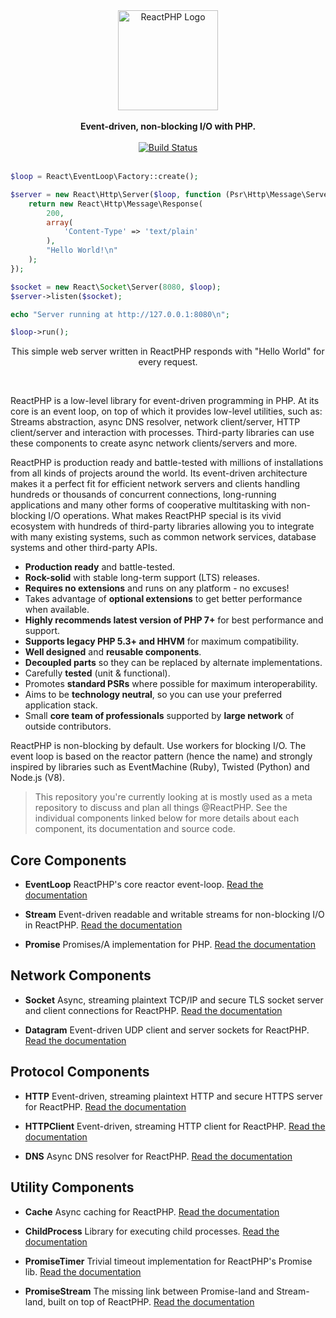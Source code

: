 <div align="center">
    <a href="https://reactphp.org"><img src="https://rawgit.com/reactphp/branding/master/reactphp-logo.svg" alt="ReactPHP Logo" width="160"></a>
</div>
    
<br>
    
<div align="center">
    <strong>Event-driven, non-blocking I/O with PHP.</strong>
</div>

<br>

<div align="center">
    <a href="https://github.com/reactphp/reactphp/actions"><img src="https://github.com/reactphp/reactphp/workflows/CI/badge.svg" alt="Build Status"></a>
</div>

<br>


```php
$loop = React\EventLoop\Factory::create();

$server = new React\Http\Server($loop, function (Psr\Http\Message\ServerRequestInterface $request) {
    return new React\Http\Message\Response(
        200,
        array(
            'Content-Type' => 'text/plain'
        ),
        "Hello World!\n"
    );
});

$socket = new React\Socket\Server(8080, $loop);
$server->listen($socket);

echo "Server running at http://127.0.0.1:8080\n";

$loop->run();
```

<div align="center">

This simple web server written in ReactPHP responds with "Hello World" for every request.

</div>

<br>


ReactPHP is a low-level library for event-driven programming in PHP. At its core
is an event loop, on top of which it provides low-level utilities, such as:
Streams abstraction, async DNS resolver, network client/server, HTTP
client/server and interaction with processes. Third-party libraries can use these
components to create async network clients/servers and more.

ReactPHP is production ready and battle-tested with millions of installations
from all kinds of projects around the world. Its event-driven architecture makes
it a perfect fit for efficient network servers and clients handling hundreds or
thousands of concurrent connections, long-running applications and many other
forms of cooperative multitasking with non-blocking I/O operations. What makes
ReactPHP special is its vivid ecosystem with hundreds of third-party libraries
allowing you to integrate with many existing systems, such as common network
services, database systems and other third-party APIs.

* **Production ready** and battle-tested.
* **Rock-solid** with stable long-term support (LTS) releases.
* **Requires no extensions** and runs on any platform - no excuses!
* Takes advantage of **optional extensions** to get better performance when available.
* **Highly recommends latest version of PHP 7+** for best performance and support.
* **Supports legacy PHP 5.3+ and HHVM** for maximum compatibility.
* **Well designed** and **reusable components**.
* **Decoupled parts** so they can be replaced by alternate implementations.
* Carefully **tested** (unit & functional).
* Promotes **standard PSRs** where possible for maximum interoperability.
* Aims to be **technology neutral**, so you can use your preferred application stack.
* Small **core team of professionals** supported by **large network** of outside contributors.

ReactPHP is non-blocking by default. Use workers for blocking I/O.
The event loop is based on the reactor pattern (hence the name) and strongly
inspired by libraries such as EventMachine (Ruby), Twisted (Python) and
Node.js (V8).

> This repository you're currently looking at is mostly used as a meta
  repository to discuss and plan all things @ReactPHP. See the individual
  components linked below for more details about each component, its
  documentation and source code.

## Core Components

* **EventLoop**
  ReactPHP's core reactor event-loop.
  [Read the documentation](1.Core-Components/EventLoop.md)

* **Stream**
  Event-driven readable and writable streams for non-blocking I/O in ReactPHP.
  [Read the documentation](1.Core-Components/Stream.md)

* **Promise**
  Promises/A implementation for PHP.
  [Read the documentation](1.Core-Components/Promise.md)


## Network Components

* **Socket**
  Async, streaming plaintext TCP/IP and secure TLS socket server and client connections for ReactPHP.
  [Read the documentation](2.Network-Components/Socket.md)

* **Datagram**
  Event-driven UDP client and server sockets for ReactPHP.
  [Read the documentation](2.Network-Components/Datagram.md)

## Protocol Components

* **HTTP**
  Event-driven, streaming plaintext HTTP and secure HTTPS server for ReactPHP.
  [Read the documentation](3.Protocol-Components/Http.md)

* **HTTPClient**
  Event-driven, streaming HTTP client for ReactPHP.
  [Read the documentation](3.Protocol-Components/HttpClient.md)

* **DNS**
  Async DNS resolver for ReactPHP.
  [Read the documentation](3.Protocol-Components/Dns.md)

## Utility Components

* **Cache**
  Async caching for ReactPHP.
  [Read the documentation](4.Utility-Components/Cache.md)

* **ChildProcess**
  Library for executing child processes.
  [Read the documentation](4.Utility-Components/ChildProcess.md)

* **PromiseTimer**
  Trivial timeout implementation for ReactPHP's Promise lib.
  [Read the documentation](4.Utility-Components/PromiseTimer.md)

* **PromiseStream**
  The missing link between Promise-land and Stream-land, built on top of ReactPHP.
  [Read the documentation](4.Utility-Components/PromiseStream.md)